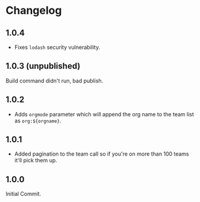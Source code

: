 # Changelog

## 1.0.4

* Fixes `lodash` security vulnerability.

## 1.0.3 (unpublished)

Build command didn't run, bad publish.

## 1.0.2

* Adds `orgmode` parameter which will append the org name to the team list as `org:${orgname}`.

## 1.0.1

* Added pagination to the team call so if you're on more than 100 teams it'll pick them up.

## 1.0.0

Initial Commit.